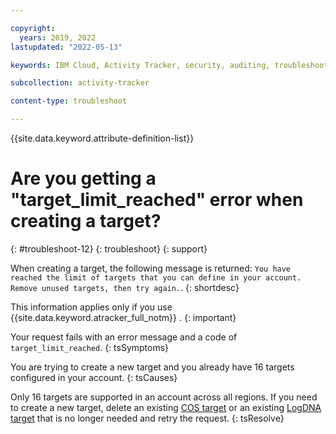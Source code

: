 ```yaml
---

copyright:
  years: 2019, 2022
lastupdated: "2022-05-13"

keywords: IBM Cloud, Activity Tracker, security, auditing, troubleshooting

subcollection: activity-tracker

content-type: troubleshoot

---
```


{{site.data.keyword.attribute-definition-list}}

# Are you getting a "target_limit_reached" error when creating a target?
{: #troubleshoot-12}
{: troubleshoot}
{: support}

When creating a target, the following message is returned: `You have reached the limit of targets that you can define in your account. Remove unused targets, then try again.`.
{: shortdesc}


This information applies only if you use {{site.data.keyword.atracker_full_notm}} .
{: important}


Your request fails with an error message and a code of `target_limit_reached`.
{: tsSymptoms}

You are trying to create a new target and you already have 16 targets configured in your account.
{: tsCauses}

Only 16 targets are supported in an account across all regions. If you need to create a new target, delete an existing [COS target](/docs/activity-tracker?topic=activity-tracker-target_v2_cos&interface=api#target-delete-api-cos) or an existing [LogDNA target](/docs/activity-tracker?topic=activity-tracker-target_v2_at&interface=api#target-delete-api-at) that is no longer needed and retry the request.
{: tsResolve}


